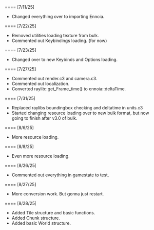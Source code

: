 
==== [7/11/25]
- Changed everything over to importing Ennoia.

==== [7/22/25]
- Removed utilities loading texture from bulk.
- Commented out Keybindings loading. (for now)

==== [7/23/25]
- Changed over to new Keybinds and Options loading.

==== [7/27/25]
- Commented out render.c3 and camera.c3.
- Commented out localization.
- Converted raylib::get_Frame_time() to ennoia::deltaTime.

==== [7/31/25]
- Replaced raylibs boundingbox checking and deltatime in units.c3
- Started changing resource loading over to new bulk format, but now going to finish after v3.0 of bulk.

==== [8/6/25]
- More resource loading.

==== [8/8/25]
- Even more resource loading.

==== [8/26/25]
- Commented out everything in gamestate to test.

==== [8/27/25]
- More conversion work. But gonna just restart.

==== [8/28/25]
- Added Tile structure and basic functions.
- Added Chunk structure.
- Added basic World structure.

